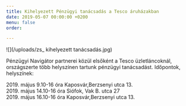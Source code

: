 ```yaml
---
title: Kihelyezett Pénzügyi tanácsadás a Tesco áruházakban
date: 2019-05-07 00:00:00 +0200
menu: false
order: 

---
```

![](/uploads/zs_ kihelyezett tanácsadás.jpg)

Pénzügyi Navigátor partnerei közül elsőként a Tesco üzletláncoknál, országszerte több helyszínen tartunk pénzügyi tanácsadást. Időpontok, helyszínek:  
  
2019\. május 9.10-16 óra Kaposvár,Berzsenyi utca 13.   
2019\. május 14.10-16 óra Siófok, Vak B. utca 27   
2019\. május 16.10-16 óra Kaposvár,Berzsenyi utca 13.